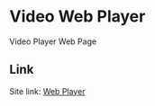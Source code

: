 # Video Web Player
Video Player Web Page

## Link
Site link: [Web Player](https://1ns0mn1a7.github.io/video-web-player/)
